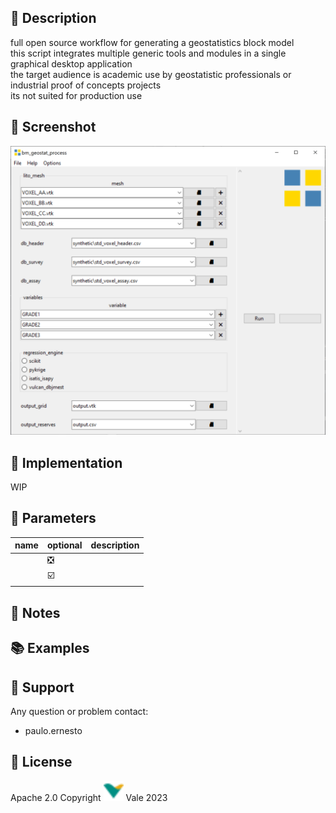 ## 📌 Description
full open source workflow for generating a geostatistics block model  
this script integrates multiple generic tools and modules in a single graphical desktop application  
the target audience is academic use by geostatistic professionals or industrial proof of concepts projects  
its not suited for production use  
## 📸 Screenshot
![screenshot1](https://github.com/pemn/assets/blob/main/bm_geostat_process1.png?raw=true)
## 🧩 Implementation
WIP
## 📝 Parameters
name|optional|description
---|---|------
||❎||
||☑️||
## 📓 Notes
## 📚 Examples
## 🙋 Support
Any question or problem contact:
 - paulo.ernesto
## 💎 License
Apache 2.0
Copyright ![vale_logo_only](https://github.com/pemn/assets/blob/main/vale_logo_only_r.svg?raw=true) Vale 2023

